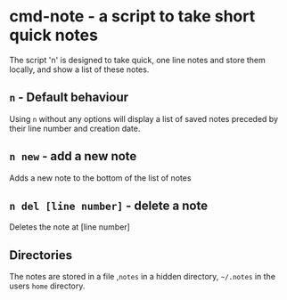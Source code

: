 # cmd-note - a script to take short quick notes

The script 'n' is designed to take quick, one line notes and store them locally,
and show a list of these notes.  

## `n` - Default behaviour

Using `n` without any options will display a list of saved notes preceded
by their line number and creation date.  

## `n new` - add a new note

Adds a new note to the bottom of the list of notes

## `n del [line number]` - delete a note

Deletes the note at [line number]

## Directories

The notes are stored in a file ,`notes` in a hidden directory, `~/.notes` in the
users `home` directory.
